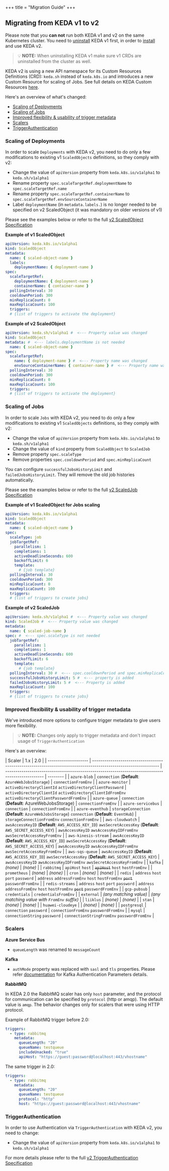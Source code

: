 +++
title = "Migration Guide"
+++

## Migrating from KEDA v1 to v2

Please note that you **can not** run both KEDA v1 and v2 on the same Kubernetes cluster. You need to [uninstall](../../1.5/deploy) KEDA v1 first, in order to [install](../deploy) and use KEDA v2.

> 💡 **NOTE:** When uninstalling KEDA v1 make sure v1 CRDs are uninstalled from the cluster as well.

KEDA v2 is using a new API namespace for its Custom Resources Definitions (CRD): `keda.sh` instead of `keda.k8s.io` and introduces a new Custom Resource for scaling of Jobs. See full details on KEDA Custom Resources [here](../concepts/#custom-resources-crd).

Here's an overview of what's changed:

- [Scaling of Deployments](#scaling-of-deployments)
- [Scaling of Jobs](#scaling-of-jobs)
- [Improved flexibility & usability of trigger metadata](#improved-flexibility--usability-of-trigger-metadata)
- [Scalers](#scalers)
- [TriggerAuthentication](#triggerauthentication)

### Scaling of Deployments

In order to scale `Deployments` with KEDA v2, you need to do only a few modifications to existing v1 `ScaledObjects` definitions, so they comply with v2:

- Change the value of `apiVersion` property from `keda.k8s.io/v1alpha1` to `keda.sh/v1alpha1`
- Rename property `spec.scaleTargetRef.deploymentName` to `spec.scaleTargetRef.name`
- Rename property `spec.scaleTargetRef.containerName` to `spec.scaleTargetRef.envSourceContainerName`
- Label `deploymentName` (in `metadata.labels.`) is no longer needed to be specified on v2 ScaledObject (it was mandatory on older versions of v1)

Please see the examples below or refer to the full [v2 ScaledObject Specification](../concepts/scaling-deployments/#scaledobject-spec)

**Example of v1 ScaledObject**

```yaml
apiVersion: keda.k8s.io/v1alpha1
kind: ScaledObject
metadata:
  name: { scaled-object-name }
  labels:
    deploymentName: { deployment-name }
spec:
  scaleTargetRef:
    deploymentName: { deployment-name }
    containerName: { container-name }
  pollingInterval: 30
  cooldownPeriod: 300
  minReplicaCount: 0
  maxReplicaCount: 100
  triggers:
  # {list of triggers to activate the deployment}
```

**Example of v2 ScaledObject**

```yaml
apiVersion: keda.sh/v1alpha1 #  <--- Property value was changed
kind: ScaledObject
metadata: #  <--- labels.deploymentName is not needed
  name: { scaled-object-name }
spec:
  scaleTargetRef:
    name: { deployment-name } #  <--- Property name was changed
    envSourceContainerName: { container-name } #  <--- Property name was changed
  pollingInterval: 30
  cooldownPeriod: 300
  minReplicaCount: 0
  maxReplicaCount: 100
  triggers:
  # {list of triggers to activate the deployment}
```

### Scaling of Jobs

In order to scale `Jobs` with KEDA v2, you need to do only a few modifications to existing v1 `ScaledObjects` definitions, so they comply with v2:

- Change the value of `apiVersion` property from `keda.k8s.io/v1alpha1` to `keda.sh/v1alpha1`
- Change the value of `kind` property from `ScaledObject` to `ScaledJob`
- Remove property `spec.scaleType`
- Remove properties `spec.cooldownPeriod` and `spec.minReplicaCount`

You can configure `successfulJobsHistoryLimit` and `failedJobsHistoryLimit`. They will remove the old job histories automatically.

Please see the examples below or refer to the full [v2 ScaledJob Specification](../concepts/scaling-jobs/#scaledjob-spec)

**Example of v1 ScaledObject for Jobs scaling**

```yaml
apiVersion: keda.k8s.io/v1alpha1
kind: ScaledObject
metadata:
  name: { scaled-object-name }
spec:
  scaleType: job
  jobTargetRef:
    parallelism: 1
    completions: 1
    activeDeadlineSeconds: 600
    backoffLimit: 6
    template:
      # {job template}
  pollingInterval: 30
  cooldownPeriod: 300
  minReplicaCount: 0
  maxReplicaCount: 100
  triggers:
  # {list of triggers to create jobs}
```

**Example of v2 ScaledJob**

```yaml
apiVersion: keda.sh/v1alpha1 #  <--- Property value was changed
kind: ScaledJob #  <--- Property value was changed
metadata:
  name: { scaled-job-name }
spec: #  <--- spec.scaleType is not needed
  jobTargetRef:
    parallelism: 1
    completions: 1
    activeDeadlineSeconds: 600
    backoffLimit: 6
    template:
      # {job template}
  pollingInterval: 30 #  <--- spec.cooldownPeriod and spec.minReplicaCount are not needed
  successfulJobsHistoryLimit: 5 #  <--- property is added
  failedJobsHistoryLimit: 5 #  <--- Property is added
  maxReplicaCount: 100
  triggers:
  # {list of triggers to create jobs}
```

### Improved flexibility & usability of trigger metadata

We've introduced more options to configure trigger metadata to give users more flexibility.

> 💡 **NOTE:** Changes only apply to trigger metadata and don't impact usage of `TriggerAuthentication`

Here's an overview:

| Scaler               | 1.x                                                                                                             | 2.0                                                                                               |
| -------------------- | --------------------------------------------------------------------------------------------------------------- | ------------------------------------------------------------------------------------------------- | -------- |
| `azure-blob`         | `connection` (**Default**: `AzureWebJobsStorage`)                                                               | `connectionFromEnv`                                                                               |
| `azure-monitor`      | `activeDirectoryClientId` `activeDirectoryClientPassword`                                                       | `activeDirectoryClientId` `activeDirectoryClientIdFromEnv` `activeDirectoryClientPasswordFromEnv` |
| `azure-queue`        | `connection` (**Default**: AzureWebJobsStorage)                                                                 | `connectionFromEnv`                                                                               |
| `azure-servicebus`   | `connection`                                                                                                    | `connectionFromEnv`                                                                               |
| `azure-eventhub`     | `storageConnection` (**Default**: `AzureWebJobsStorage`) `connection` (**Default**: `EventHub`)                 | `storageConnectionFromEnv` `connectionFromEnv`                                                    |
| `aws-cloudwatch`     | `awsAccessKeyID` (**Default**: `AWS_ACCESS_KEY_ID`) `awsSecretAccessKey` (**Default**: `AWS_SECRET_ACCESS_KEY`) | `awsAccessKeyID` `awsAccessKeyIDFromEnv` `awsSecretAccessKeyFromEnv`                              |
| `aws-kinesis-stream` | `awsAccessKeyID` (**Default**: `AWS_ACCESS_KEY_ID`) `awsSecretAccessKey` (**Default**: `AWS_SECRET_ACCESS_KEY`) | `awsAccessKeyID` `awsAccessKeyIDFromEnv` `awsSecretAccessKeyFromEnv`                              |
| `aws-sqs-queue`      | `awsAccessKeyID` (**Default**: `AWS_ACCESS_KEY_ID`) `awsSecretAccessKey` (**Default**: `AWS_SECRET_ACCESS_KEY`) | `awsAccessKeyID` `awsAccessKeyIDFromEnv` `awsSecretAccessKeyFromEnv`                              |
| `kafka`              | _(none)_                                                                                                        | _(none)_                                                                                          |
| `rabbitmq`           | `apiHost` `host`                                                                                                | ~~`apiHost`~~ `host` `hostFromEnv`                                                                |
| `prometheus`         | _(none)_                                                                                                        | _(none)_                                                                                          |
| `cron`               | _(none)_                                                                                                        | _(none)_                                                                                          |
| `redis`              | `address` `host` `port` `password`                                                                              | `address` `addressFromEnv` `host` `hostFromEnv` ~~`port`~~ `passwordFromEnv`                      |
| `redis-streams`      | `address` `host` `port` `password`                                                                              | `address` `addressFromEnv` `host` `hostFromEnv` ~~`port`~~ `passwordFromEnv`                      |
| `gcp-pubsub`         | `credentials`                                                                                                   | `credentialsFromEnv`                                                                              |
| `external`           | _(any matching value)_                                                                                          | _(any matching value with `FromEnv` suffix)_                                                      |
| `liiklus`            | _(none)_                                                                                                        | _(none)_                                                                                          |
| `stan`               | _(none)_                                                                                                        | _(none)_                                                                                          |
| `huawei-cloudeye`    |                                                                                                                 | _(none)_                                                                                          | _(none)_ |
| `postgresql`         | `connection` `password`                                                                                         | `connectionFromEnv` `passwordFromEnv`                                                             |
| `mysql`              | `connectionString` `password`                                                                                   | `connectionStringFromEnv` `passwordFromEnv`                                                       |

### Scalers

**Azure Service Bus**

- `queueLength` was renamed to `messageCount`

**Kafka**

- `authMode` property was replaced with `sasl` and `tls` properties. Please refer [documentation](../scalers/apache-kafka/#authentication-parameters) for Kafka Authentication Parameters details.

**RabbitMQ**

In KEDA 2.0 the RabbitMQ scaler has only `host` parameter, and the protocol for communication can be specified by
`protocol` (http or amqp). The default value is `amqp`. The behavior changes only for scalers that were using HTTP
protocol.

Example of RabbitMQ trigger before 2.0:

```yaml
triggers:
  - type: rabbitmq
    metadata:
      queueLength: "20"
      queueName: testqueue
      includeUnacked: "true"
      apiHost: "https://guest:password@localhost:443/vhostname"
```

The same trigger in 2.0:

```yaml
triggers:
  - type: rabbitmq
    metadata:
      queueLength: "20"
      queueName: testqueue
      protocol: "http"
      host: "https://guest:password@localhost:443/vhostname"
```

### TriggerAuthentication

In order to use Authentication via `TriggerAuthentication` with KEDA v2, you need to change:

- Change the value of `apiVersion` property from `keda.k8s.io/v1alpha1` to `keda.sh/v1alpha1`

For more details please refer to the full
[v2 TriggerAuthentication Specification](../concepts/authentication/#re-use-credentials-and-delegate-auth-with-triggerauthentication)

